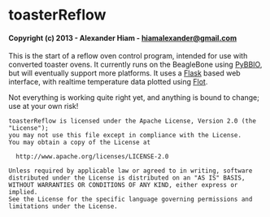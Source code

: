 # toasterReflow
#### Copyright (c) 2013 - Alexander Hiam - <hiamalexander@gmail.com>

This is the start of a reflow oven control program, intended for use with
converted toaster ovens. It currently runs on the BeagleBone using 
[PyBBIO](https://github.com/alexanderhiam/PyBBIO), but will eventually 
support more platforms. It uses a [Flask](http://flask.pocoo.org/)
based web interface, with realtime temperature data plotted using 
[Flot](http://www.flotcharts.org/).

Not everything is working quite right yet, and anything is bound to change;
use at your own risk!


    toasterReflow is licensed under the Apache License, Version 2.0 (the "License");
    you may not use this file except in compliance with the License.
    You may obtain a copy of the License at

      http://www.apache.org/licenses/LICENSE-2.0

    Unless required by applicable law or agreed to in writing, software
    distributed under the License is distributed on an "AS IS" BASIS,
    WITHOUT WARRANTIES OR CONDITIONS OF ANY KIND, either express or implied.
    See the License for the specific language governing permissions and
    limitations under the License.
